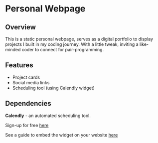 # Personal Webpage

## Overview
This is a static personal webpage, serves as a digital portfolio to display projects I built in my coding journey. With a little tweak, inviting a like-minded coder to connect for pair-programming.

## Features
- Project cards
- Social media links
- Scheduling tool (using Calendly widget)

## Dependencies
**Calendly** - an automated scheduling tool.

Sign-up for free [here](https://calendly.com/for-individuals)

See a guide to embed the widget on your website [here](https://help.calendly.com/hc/en-us/articles/223147027-Embed-options-overview?_ga=2.239760387.1855237032.1652995001-1041436394.1652995001&tab=advanced#4)

